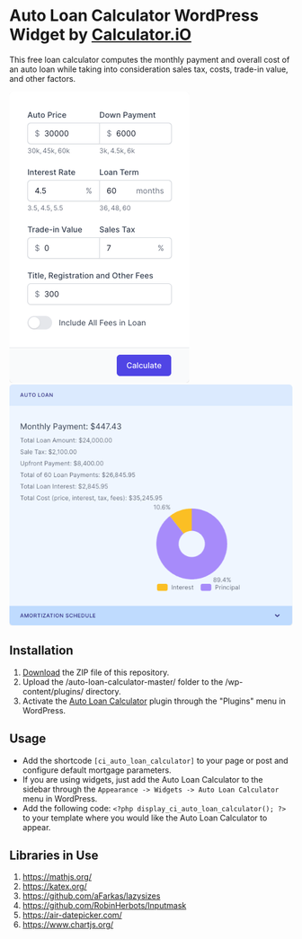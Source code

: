 # Auto Loan Calculator WordPress Widget by [Calculator.iO](https://www.calculator.io/ "Calculator.iO Homepage")

This free loan calculator computes the monthly payment and overall cost of an auto loan while taking into consideration sales tax, costs, trade-in value, and other factors.

![Auto Loan Calculator Input Form](/assets/images/screenshot-1.png "Auto Loan Calculator Input Form")
![Auto Loan Calculator Calculation Results](/assets/images/screenshot-2.png "Auto Loan Calculator Calculation Results")

## Installation

1. [Download](https://github.com/pub-calculator-io/age-calculator/archive/refs/heads/master.zip) the ZIP file of this repository.
2. Upload the /auto-loan-calculator-master/ folder to the /wp-content/plugins/ directory.
3. Activate the [Auto Loan Calculator](https://www.calculator.io/auto-loan-calculator/ "Auto Loan Calculator Homepage") plugin through the "Plugins" menu in WordPress.

## Usage
* Add the shortcode `[ci_auto_loan_calculator]` to your page or post and configure default mortgage parameters.
* If you are using widgets, just add the Auto Loan Calculator to the sidebar through the `Appearance -> Widgets -> Auto Loan Calculator` menu in WordPress.
* Add the following code: `<?php display_ci_auto_loan_calculator(); ?>` to your template where you would like the Auto Loan Calculator to appear.

## Libraries in Use
1. https://mathjs.org/
2. https://katex.org/
3. https://github.com/aFarkas/lazysizes
4. https://github.com/RobinHerbots/Inputmask
5. https://air-datepicker.com/
6. https://www.chartjs.org/
